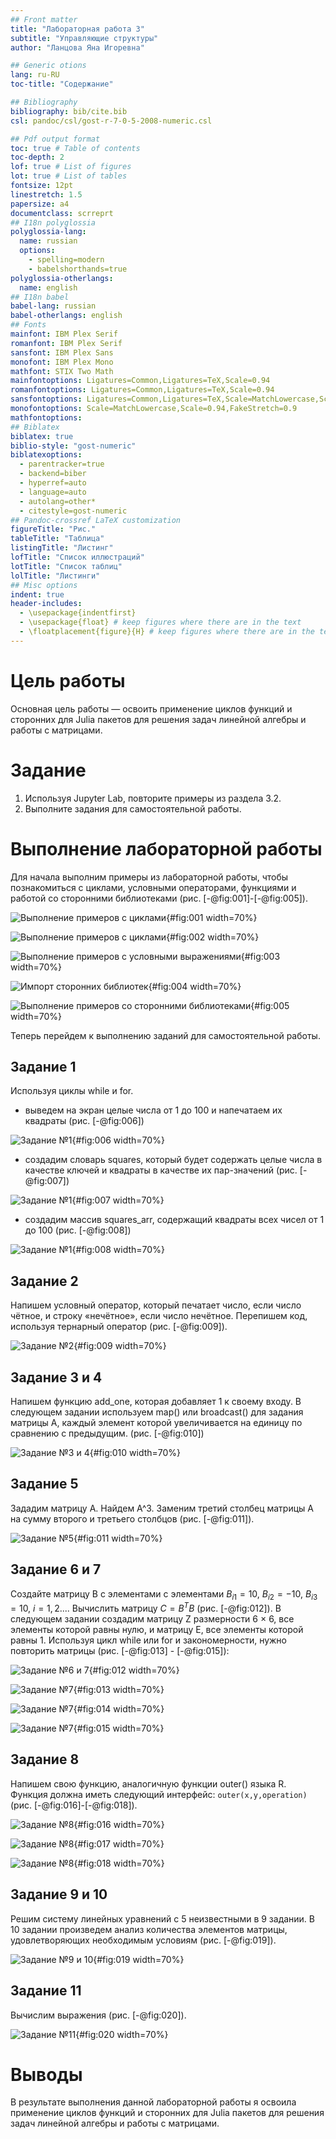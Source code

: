 ```yaml
---
## Front matter
title: "Лабораторная работа 3"
subtitle: "Управляющие структуры"
author: "Ланцова Яна Игоревна"

## Generic otions
lang: ru-RU
toc-title: "Содержание"

## Bibliography
bibliography: bib/cite.bib
csl: pandoc/csl/gost-r-7-0-5-2008-numeric.csl

## Pdf output format
toc: true # Table of contents
toc-depth: 2
lof: true # List of figures
lot: true # List of tables
fontsize: 12pt
linestretch: 1.5
papersize: a4
documentclass: scrreprt
## I18n polyglossia
polyglossia-lang:
  name: russian
  options:
    - spelling=modern
    - babelshorthands=true
polyglossia-otherlangs:
  name: english
## I18n babel
babel-lang: russian
babel-otherlangs: english
## Fonts
mainfont: IBM Plex Serif
romanfont: IBM Plex Serif
sansfont: IBM Plex Sans
monofont: IBM Plex Mono
mathfont: STIX Two Math
mainfontoptions: Ligatures=Common,Ligatures=TeX,Scale=0.94
romanfontoptions: Ligatures=Common,Ligatures=TeX,Scale=0.94
sansfontoptions: Ligatures=Common,Ligatures=TeX,Scale=MatchLowercase,Scale=0.94
monofontoptions: Scale=MatchLowercase,Scale=0.94,FakeStretch=0.9
mathfontoptions:
## Biblatex
biblatex: true
biblio-style: "gost-numeric"
biblatexoptions:
  - parentracker=true
  - backend=biber
  - hyperref=auto
  - language=auto
  - autolang=other*
  - citestyle=gost-numeric
## Pandoc-crossref LaTeX customization
figureTitle: "Рис."
tableTitle: "Таблица"
listingTitle: "Листинг"
lofTitle: "Список иллюстраций"
lotTitle: "Список таблиц"
lolTitle: "Листинги"
## Misc options
indent: true
header-includes:
  - \usepackage{indentfirst}
  - \usepackage{float} # keep figures where there are in the text
  - \floatplacement{figure}{H} # keep figures where there are in the text
---
```


# Цель работы

Основная цель работы — освоить применение циклов функций и сторонних для Julia пакетов для решения задач линейной алгебры и работы с матрицами.

# Задание

1. Используя Jupyter Lab, повторите примеры из раздела 3.2.
2. Выполните задания для самостоятельной работы.

# Выполнение лабораторной работы

Для начала выполним примеры из лабораторной работы, чтобы познакомиться с циклами, условными операторами, функциями и работой со сторонними библиотеками (рис. [-@fig:001]-[-@fig:005]).

![Выполнение примеров с циклами](image/1.png){#fig:001 width=70%}

![Выполнение примеров с циклами](image/2.png){#fig:002 width=70%}

![Выполнение примеров с условными выражениями](image/3.png){#fig:003 width=70%}

![Импорт сторонниx библиотек](image/4.png){#fig:004 width=70%}

![Выполнение примеров со сторонними библиотеками](image/5.png){#fig:005 width=70%}

Теперь перейдем к выполнению заданий для самостоятельной работы.

## Задание 1

Используя циклы while и for.

- выведем на экран целые числа от 1 до 100 и напечатаем их квадраты (рис. [-@fig:006])

![Задание №1](image/6.png){#fig:006 width=70%}

- создадим словарь squares, который будет содержать целые числа в качестве ключей и квадраты в качестве их пар-значений (рис. [-@fig:007])

![Задание №1](image/7.png){#fig:007 width=70%}

- создадим массив squares_arr, содержащий квадраты всех чисел от 1 до 100 (рис. [-@fig:008])

![Задание №1](image/8.png){#fig:008 width=70%}

## Задание 2

Напишем условный оператор, который печатает число, если число чётное, и строку «нечётное», если число нечётное. Перепишем код, используя тернарный оператор (рис. [-@fig:009]).

![Задание №2](image/9.png){#fig:009 width=70%}

## Задание 3 и 4

Напишем функцию add_one, которая добавляет 1 к своему входу. В следующем задании используем map() или broadcast() для задания матрицы A, каждый элемент которой увеличивается на единицу по сравнению с предыдущим. (рис. [-@fig:010])

![Задание №3 и 4](image/10.png){#fig:010 width=70%}

## Задание 5

Зададим матрицу A. Найдем A^3. Заменим третий столбец матрицы A на сумму второго и третьего столбцов (рис. [-@fig:011]).

![Задание №5](image/11.png){#fig:011 width=70%}

## Задание 6 и 7

Создайте матрицу B с элементами с элементами $B_{i1} = 10$, $B_{i2} = -10$, $B_{i3} = 10$, $i = 1, 2...$. Вычислить матрицу $C = B^T B$ (рис. [-@fig:012]). В следующем задании создадим матрицу Z размерности 6 × 6, все элементы которой равны нулю, и матрицу E, все элементы которой равны 1. Используя цикл while или for и закономерности, нужно повторить матрицы (рис. [-@fig:013] - [-@fig:015]):

![Задание №6 и 7](image/12.png){#fig:012 width=70%}

![Задание №7](image/13.png){#fig:013 width=70%}

![Задание №7](image/14.png){#fig:014 width=70%}

![Задание №7](image/15.png){#fig:015 width=70%}

## Задание 8

Напишем свою функцию, аналогичную функции outer() языка R. Функция должна иметь следующий интерфейс: `outer(x,y,operation)` (рис. [-@fig:016]-[-@fig:018]).

![Задание №8](image/16.png){#fig:016 width=70%}

![Задание №8](image/17.png){#fig:017 width=70%}

![Задание №8](image/18.png){#fig:018 width=70%}

## Задание 9 и 10

Решим систему линейных уравнений с 5 неизвестными в 9 задании. В 10 задании произведем анализ количества элементов матрицы, удовлетворяющих необходимым условиям (рис. [-@fig:019]). 

![Задание №9 и 10](image/19.png){#fig:019 width=70%}

## Задание 11

Вычислим выражения (рис. [-@fig:020]). 

![Задание №11](image/20.png){#fig:020 width=70%}

# Выводы

В результате выполнения данной лабораторной работы я освоила применение циклов функций и сторонних для Julia пакетов для решения задач линейной алгебры и работы с матрицами.

